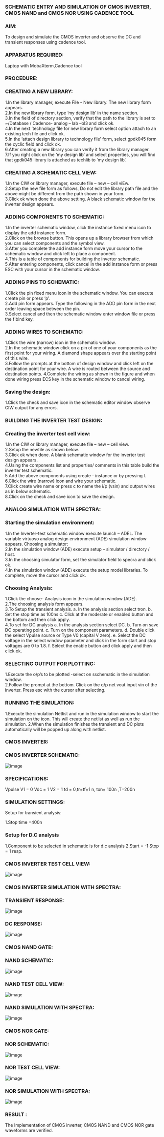 ### SCHEMATIC ENTRY AND SIMULATION OF CMOS INVERTER, CMOS NAND and CMOS NOR USING CADENCE TOOL

### AIM:

To design and simulate the CMOS inverter and observe the DC and transient responses using cadence tool.

### APPARATUS REQUIRED:

Laptop with MobaXterm,Cadence tool
### PROCEDURE:

### CREATING A NEW LIBRARY:

1.In the library manager, execute File - New library. The new library form appears.                                         
2.In the new library form, type ‘my design lib’ in the name section.                                            
3.In the field of directory section, verify that the path to the library is set to ~/Database / Cadence- analog – lab –bl3 and click ok.                           
4.In the next ‘technology file for new library form select option attach to an existing tech file and click ok.                                                   
5.In the ‘attach design library to technology file’ form, select gpdk045 form the cyclic field and click ok.                                                    
6.After creating a new library you can verify it from the library manager.                                                                      
7.If you right click on the ‘my design lib’ and select properties, you will find that gpdk045 library is attached as techlib to ‘my design lib’.                         
### CREATING A SCHEMATIC CELL VIEW:

1.In the CIW or library manager, execute file – new – cell viEw.                                                                          
2.Setup the new file form as follows, Do not edit the library path file and the above might be different from the path shown in your form.                        
3.Click ok when done the above setting. A black schematic window for the inverter design appears.                                                    
### ADDING COMPONENTS TO SCHEMATIC:

1.In the inverter schematic window, click the instance fixed menu icon to display the add instance form.                                                          
2.Click on the browse button. This opens up a library browser from which you can select components and the symbol view.                                               
3.After you complete the add instance form move your cursor to the schematic window and click left to place a component.                                       
4.This is a table of components for building the inverter schematic.                                                            
5.After entering components, click cancel in the add instance form or press ESC with your cursor in the schematic window.                                    
### ADDING PINS TO SCHEMATIC:

1.Click the pin fixed menu icon in the schematic window. You can execute create pin or press ‘p’.                                                               
2.Add pin form appears. Type the following in the ADD pin form in the next order leaving space between the pin.                                                  
3.Select cancel and then the schematic window enter window file or press the f bind key.                                                         
### ADDING WIRES TO SCHEMATIC:

1.Click the wire (narrow) icon in the schematic window.                                                                                 
2.In the schematic window click on a pin of one of your components as the first point for your wiring. A diamond shape appears over the starting point of this wire.   
3.Follow the prompts at the bottom of design window and click left on the destination point for your wire. A wire is routed between the source and destination points.
4.Complete the wiring as shown in the figure and when done wiring press ECS key in the schematic window to cancel wiring.                               
### Saving the design:

1.Click the check and save icon in the schematic editor window observe CIW output for any errors.                                   

### BUILDING THE INVERTER TEST DESIGN:

### Creating the inverter test cell view:

1.In the CIW or library manager, execute file – new – cell view.                                                                 
2.Setup the newfile as shown below.                                                                          
3.Click ok when done. A blank schematic window for the inverter test design appears.                                                                
4.Using the components list and properties/ comments in this table build the inverter test schematic.                                                 
5.Add the above components using create – instance or by pressing I.                                                             
6.Click the wire (narrow) icon and wire your schematic.                                                
7.Click create wire name or press c to name the i/p (vsin) and output wires as in below schematic.                                                         
8.Click on the check and save icon to save the design.                                                                     
### ANALOG SIMULATION WITH SPECTRA:                     

### Starting the simulation environment:

1.In the Inverter-test schematic window execute launch – ADEL. The variable virtuoso analog design environment (ADE) simulation window appears. Choosing a simulator:       
2.In the simulation window (ADE) execute setup – simulator / directory / host.                                                  
3.In the choosing simulator form, set the simulator field to specra and click ok.                                                                                    
4.In the simulation window (ADE) execute the setup model libraries. To complete, move the cursor and click ok.                                                                
### Choosing Analysis:

1.Click the choose- Analysis icon in the simulation window (ADE).                                                                                                    
2.The choosing analysis form appears.                                                                      
3.To Setup the transient analysis. a. In the analysis section select tron. b. Set the stop time as 100ns c. Click at the moderate or enabled button and the bottom and then click apply.                                                              
4.To set for DC analysis a. In the analysis section select DC. b. Turn on save DC operating point. c. Turn on the component parameters. d. Double click the select Vpulse source or Type V0 (capital V zero). e. Select the DC voltage in the select window parameter and click in the form start and stop voltages are 0 to 1.8. f. Select the enable button and click apply and then click ok.                                                           
### SELECTING OUTPUT FOR PLOTTING:

1.Execute the o/p’s to be plotted -select on sschematic in the simulation window.                                                
2.Follow the prompt at the bottom. Click on the o/p net vout input vin of the inverter. Press esc with the cursor after selecting.                             
### RUNNING THE SIMULATION:

1.Execute the simulation Netlist and run in the simulation window to start the simulation on the icon. This will create the netlist as well as run the simulation.
2.When the simulation finishes the transient and DC plots automatically will be popped up along with netlist.                                                 
### CMOS INVERTER:

### CMOS INVERTER SCHEMATIC:
![image](https://github.com/navaneethans/VLSI-LAB-EXP-6/assets/163638659/b0129efc-6dcf-4d4f-945f-68a2c884e526)
### SPECIFICATIONS:

Vpulse V1 = 0  Vdc = 1 V2 = 1 td = 0,tr=tf=1 n, ton= 100n ,T=200n

### SIMULATION SETTINGS:

Setup for transient analysis:

1.Stop time =400n
### Setup for D.C analysis

1.Component to be selected in schematic is for d.c analysis
2.Start = -1 Stop = 1 resp.
### CMOS INVERTER TEST CELL VIEW:
![image](https://github.com/navaneethans/VLSI-LAB-EXP-6/assets/163638659/884fae32-1af7-45b7-ae86-37a32c932178)
### CMOS INVERTER SIMULATION WITH SPECTRA:

### TRANSIENT RESPONSE:
![image](https://github.com/navaneethans/VLSI-LAB-EXP-6/assets/163638659/7aa180aa-8600-469a-8c27-ce0f6a59f3ec)
### DC RESPONSE:
![image](https://github.com/navaneethans/VLSI-LAB-EXP-6/assets/163638659/0931187e-5c0c-4a9f-9e98-2e02072c0bc1)
### CMOS NAND GATE:

### NAND SCHEMATIC:
![image](https://github.com/navaneethans/VLSI-LAB-EXP-6/assets/163638659/bb7c5a07-9169-4244-aa6e-fd494e9941ea)
### NAND TEST CELL VIEW:
![image](https://github.com/navaneethans/VLSI-LAB-EXP-6/assets/163638659/d16825dc-40ce-4c28-b8b2-9e06156d5798)
### NAND SIMULATION WITH SPECTRA:
![image](https://github.com/navaneethans/VLSI-LAB-EXP-6/assets/163638659/9a8cc6b6-749e-4bf4-a945-a59e05a73e33)
### CMOS NOR GATE:

### NOR SCHEMATIC:

![image](https://github.com/navaneethans/VLSI-LAB-EXP-6/assets/163638659/a836c42e-0be3-421e-8927-01c1e224d52f)
### NOR TEST CELL VIEW:
![image](https://github.com/navaneethans/VLSI-LAB-EXP-6/assets/163638659/4099419b-10a2-4aed-aab2-26502d6c8cc1)
### NOR SIMULATION WITH SPECTRA:

![image](https://github.com/navaneethans/VLSI-LAB-EXP-6/assets/163638659/e40ad1d4-f1fd-49d0-a7bf-7fc1ce6c1a00)
### RESULT :
The Implementation of CMOS inverter, CMOS NAND and CMOS NOR gate waveforms are verified.
